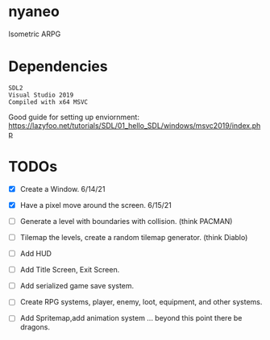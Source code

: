 # nyaneo
Isometric ARPG

# Dependencies
```
SDL2 
Visual Studio 2019
Compiled with x64 MSVC
```

Good guide for setting up enviornment: https://lazyfoo.net/tutorials/SDL/01_hello_SDL/windows/msvc2019/index.php

# TODOs

- [x] Create a Window. 6/14/21
- [x] Have a pixel move around the screen. 6/15/21
- [ ] Generate a level with boundaries with collision. (think PACMAN)
- [ ] Tilemap the levels, create a random tilemap generator. (think Diablo)
- [ ] Add HUD
- [ ] Add Title Screen, Exit Screen.
- [ ] Add serialized game save system.
- [ ] Create RPG systems, player, enemy, loot, equipment, and other systems.
- [ ] Add Spritemap,add animation system ... beyond this point there be dragons.



